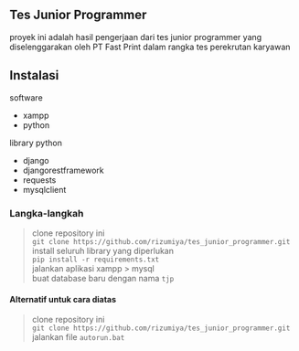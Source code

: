 ## Tes Junior Programmer

proyek ini adalah hasil pengerjaan dari tes junior programmer yang diselenggarakan oleh PT Fast Print dalam rangka tes perekrutan karyawan

## Instalasi

software
- xampp  
- python  

library python
- django  
- djangorestframework  
- requests  
- mysqlclient  

### Langka-langkah

> clone repository ini  
> `git clone https://github.com/rizumiya/tes_junior_programmer.git`  
> install seluruh library yang diperlukan  
> `pip install -r requirements.txt`  
> jalankan aplikasi xampp > mysql  
> buat database baru dengan nama `tjp`  

#### Alternatif untuk cara diatas
> clone repository ini  
> `git clone https://github.com/rizumiya/tes_junior_programmer.git`  
> jalankan file `autorun.bat`

